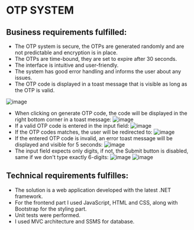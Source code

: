# OTP SYSTEM

## Business requirements fulfilled: 
* The OTP system is secure, the OTPs are generated randomly and are not predictable and encryption is in place.
* The OTPs are time-bound, they are set to expire after 30 seconds.
* The interface is intuitive and user-friendly.
* The system has good error handling and informs the user about any issues.
* The OTP code is displayed in a toast message that is visible as long as the OTP is valid.

![image](https://github.com/malinabucur/OTP-System/assets/109577091/97ea7964-68aa-4968-a8b4-10e6e8130965)
* When clicking on generate OTP code, the code will be displayed in the right bottom corner in a toast message:
![image](https://github.com/malinabucur/OTP-System/assets/109577091/3b15808f-9d6b-46e8-be87-2f92fc9ace24)
* If a valid OTP code is entered in the input field:
![image](https://github.com/malinabucur/OTP-System/assets/109577091/54239657-5775-4227-aa33-169d13109b6b)
* If the OTP codes matches, the user will be redirected to:
![image](https://github.com/malinabucur/OTP-System/assets/109577091/9cfceb35-bae8-4904-81e9-c85cab18d61f)
* If the entered OTP code is invalid, an error toast message will be displayed and visible for 5 seconds:
![image](https://github.com/malinabucur/OTP-System/assets/109577091/5b7e2bee-2edb-41b8-aaae-9f050a22133f)
* The input field expects only digits, if not, the Submit button is disabled, same if we don't type exactly 6-digits:
![image](https://github.com/malinabucur/OTP-System/assets/109577091/6414eb9e-74f3-4ca6-a31f-d8ab093833e6)
![image](https://github.com/malinabucur/OTP-System/assets/109577091/3e9c2e25-a15d-4f61-ba67-40b01841a3a5)


## Technical requirements fulfilles:
* The solution is a web application developed with the latest .NET framework.
* For the frontend part I used JavaScript, HTML and CSS, along with Bootstrap for the styling part. 
* Unit tests were performed.
* I used MVC architecture and SSMS for database.  
